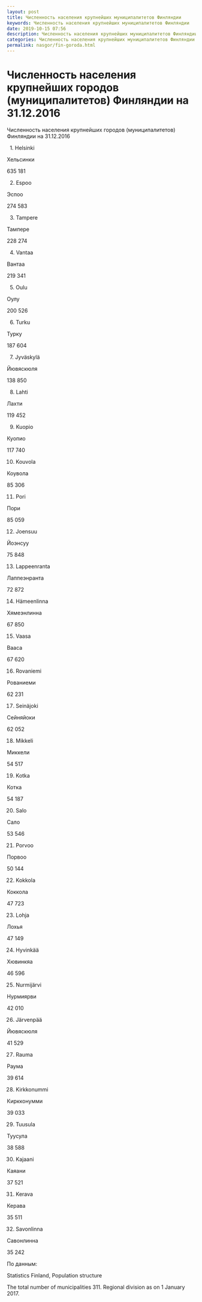 ```yaml
---
layout: post
title: Численность населения крупнейших муниципалитетов Финляндии
keywords: Численность населения крупнейших муниципалитетов Финляндии
date: 2019-10-15 07:56
description: Численность населения крупнейших муниципалитетов Финляндии
categories: Численность населения крупнейших муниципалитетов Финляндии
permalink: nasgor/fin-goroda.html
---
```


# Численность населения крупнейших городов (муниципалитетов) Финляндии на 31.12.2016



Численность населения крупнейших городов (муниципалитетов) Финляндии на 31.12.2016








  1. Helsinki


Хельсинки


635 181






  2. Espoo


Эспоо


274 583






  3. Tampere


Тампере


228 274






  4. Vantaa


Вантаа


219 341






  5. Oulu


Оулу


200 526






  6. Turku


Турку


187 604






  7. Jyväskylä


Йювяскюля


138 850






  8. Lahti


Лахти


119 452






  9. Kuopio


Куопио


117 740






10. Kouvola


Коувола


85 306






11. Pori


Пори


85 059






12. Joensuu


Йоэнсуу


75 848






13. Lappeenranta


Лаппеэнранта


72 872






14. Hämeenlinna


Хямеэнлинна


67 850






15. Vaasa


Вааса


67 620






16. Rovaniemi


Рованиеми


62 231






17. Seinäjoki


Сейняйоки


62 052






18. Mikkeli


Миккели


54 517






19. Kotka


Котка


54 187






20. Salo


Сало


53 546






21. Porvoo


Порвоо


50 144






22. Kokkola


Коккола


47 723






23. Lohja


Лохья


47 149






24. Hyvinkää


Хювинкяа


46 596






25. Nurmijärvi


Нурмиярви


42 010






26. Järvenpää


Йювяскюля


41 529






27. Rauma


Раума


39 614






28. Kirkkonummi


Киркконумми


39 033






29. Tuusula


Туусула


38 588






30. Kajaani


Каяани


37 521






31. Kerava


Керава


35 511






32. Savonlinna


Савонлинна


35 242








По данным:


Statistics Finland, Population structure


The total number of municipalities 311. Regional division as on 1 January 2017.



		

